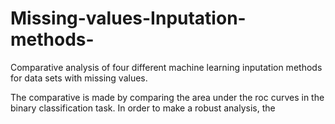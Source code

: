 # Missing-values-Inputation-methods-
Comparative analysis of four different machine learning inputation methods for data sets with missing values.

The comparative is made by comparing the area under the roc curves in the binary classification task. In order to make a robust analysis, the 
